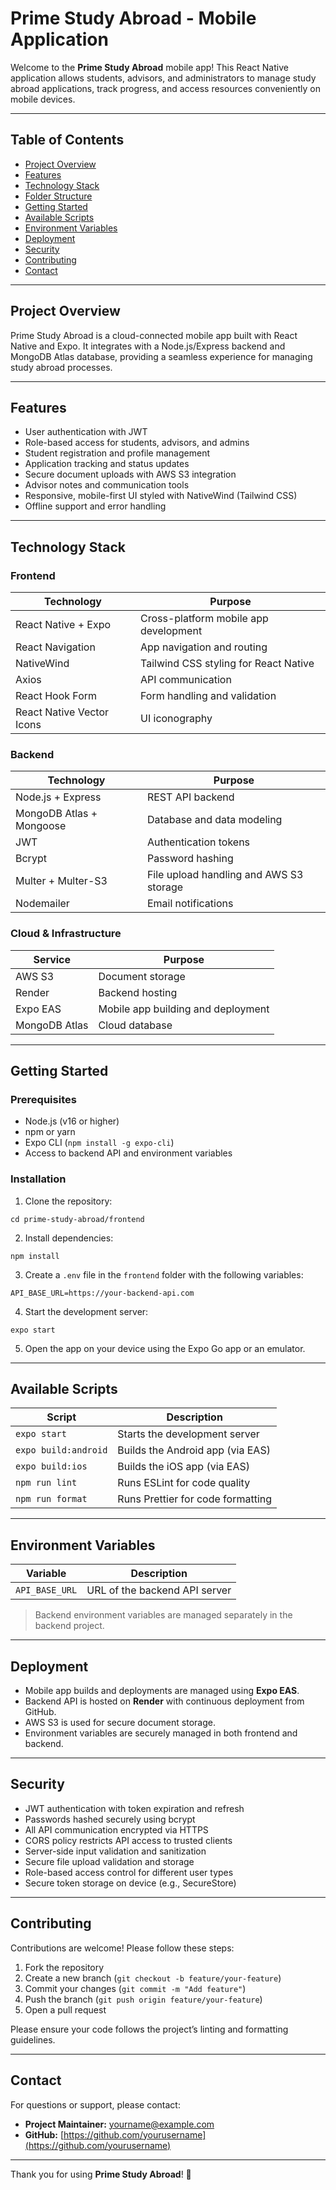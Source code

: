 # Prime Study Abroad - Mobile Application

Welcome to the **Prime Study Abroad** mobile app! This React Native application allows students, advisors, and administrators to manage study abroad applications, track progress, and access resources conveniently on mobile devices.

---

## Table of Contents

- [Project Overview](#project-overview)
- [Features](#features)
- [Technology Stack](#technology-stack)
- [Folder Structure](#folder-structure)
- [Getting Started](#getting-started)
- [Available Scripts](#available-scripts)
- [Environment Variables](#environment-variables)
- [Deployment](#deployment)
- [Security](#security)
- [Contributing](#contributing)
- [Contact](#contact)

---

## Project Overview

Prime Study Abroad is a cloud-connected mobile app built with React Native and Expo. It integrates with a Node.js/Express backend and MongoDB Atlas database, providing a seamless experience for managing study abroad processes.

---

## Features

- User authentication with JWT
- Role-based access for students, advisors, and admins
- Student registration and profile management
- Application tracking and status updates
- Secure document uploads with AWS S3 integration
- Advisor notes and communication tools
- Responsive, mobile-first UI styled with NativeWind (Tailwind CSS)
- Offline support and error handling

---

## Technology Stack

### Frontend

| Technology               | Purpose                                |
|--------------------------|--------------------------------------|
| React Native + Expo      | Cross-platform mobile app development |
| React Navigation         | App navigation and routing            |
| NativeWind               | Tailwind CSS styling for React Native |
| Axios                    | API communication                     |
| React Hook Form          | Form handling and validation          |
| React Native Vector Icons| UI iconography                       |

### Backend

| Technology               | Purpose                                |
|--------------------------|--------------------------------------|
| Node.js + Express        | REST API backend                      |
| MongoDB Atlas + Mongoose | Database and data modeling            |
| JWT                      | Authentication tokens                 |
| Bcrypt                   | Password hashing                      |
| Multer + Multer-S3       | File upload handling and AWS S3 storage |
| Nodemailer               | Email notifications                   |

### Cloud & Infrastructure

| Service                  | Purpose                                |
|--------------------------|--------------------------------------|
| AWS S3                   | Document storage                      |
| Render                   | Backend hosting                      |
| Expo EAS                 | Mobile app building and deployment   |
| MongoDB Atlas            | Cloud database                       |

---


## Getting Started

### Prerequisites

- Node.js (v16 or higher)
- npm or yarn
- Expo CLI (`npm install -g expo-cli`)
- Access to backend API and environment variables

### Installation

1. Clone the repository:
```git clone https://github.com/yourusername/prime-study-abroad.git
cd prime-study-abroad/frontend
```

2. Install dependencies:

``` 
npm install 
```


3. Create a `.env` file in the `frontend` folder with the following variables:

``` API_BASE_URL=https://your-backend-api.com ```


4. Start the development server:

```expo start```


5. Open the app on your device using the Expo Go app or an emulator.

---

## Available Scripts

| Script           | Description                          |
|------------------|------------------------------------|
| `expo start`     | Starts the development server       |
| `expo build:android` | Builds the Android app (via EAS) |
| `expo build:ios` | Builds the iOS app (via EAS)        |
| `npm run lint`   | Runs ESLint for code quality        |
| `npm run format` | Runs Prettier for code formatting   |

---

## Environment Variables

| Variable       | Description                     |
|----------------|---------------------------------|
| `API_BASE_URL` | URL of the backend API server   |

> Backend environment variables are managed separately in the backend project.

---

## Deployment

- Mobile app builds and deployments are managed using **Expo EAS**.
- Backend API is hosted on **Render** with continuous deployment from GitHub.
- AWS S3 is used for secure document storage.
- Environment variables are securely managed in both frontend and backend.

---

## Security

- JWT authentication with token expiration and refresh
- Passwords hashed securely using bcrypt
- All API communication encrypted via HTTPS
- CORS policy restricts API access to trusted clients
- Server-side input validation and sanitization
- Secure file upload validation and storage
- Role-based access control for different user types
- Secure token storage on device (e.g., SecureStore)

---

## Contributing

Contributions are welcome! Please follow these steps:

1. Fork the repository
2. Create a new branch (`git checkout -b feature/your-feature`)
3. Commit your changes (`git commit -m "Add feature"`)
4. Push the branch (`git push origin feature/your-feature`)
5. Open a pull request

Please ensure your code follows the project’s linting and formatting guidelines.


---

## Contact

For questions or support, please contact:

- **Project Maintainer:** yourname@example.com  
- **GitHub:** [https://github.com/yourusername](https://github.com/yourusername)

---

Thank you for using **Prime Study Abroad**! 🚀

